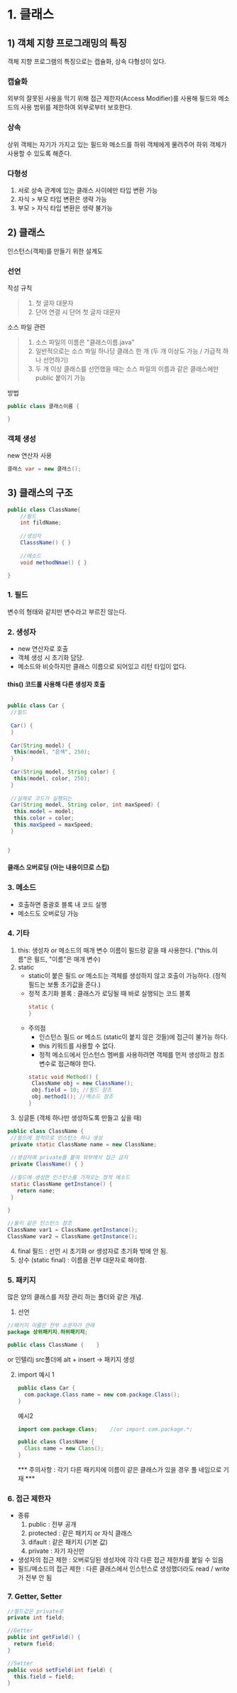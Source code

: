 # 1. 클래스
## 1) 객체 지향 프로그래밍의 특징
객체 지향 프로그램의 특징으로는 캡슐화, 상속 다형성이 있다.
<br>
### 캡슐화
외부의 잘못된 사용을 막기 위해 접근 제한자(Access Modifier)를 사용해 필드와 메소드의 사용 범위를 제한하여 외부로부터 보호한다. 
### 상속
상위 객체는 자기가 가지고 있는 필드와 메소드를 하위 객체에게 물려주어 하위 객체가 사용할 수 있도록 해준다.
### 다형성
1. 서로 상속 관계에 있는 클래스 사이에만 타입 변환 가능
2. 자식 > 부모 타입 변환은 생략 가능
3. 부모 > 자식 타입 변환은 생략 불가능

## 2) 클래스
인스턴스(객체)를 만들기 위한 설계도
<br>
### 선언
 작성 규칙
> 1. 첫 글자 대문자
> 2. 단어 연결 시 단어 첫 글자 대문자

 소스 파일 관련
> 1. 소스 파일의 이름은 "클래스이름.java"
> 2. 일반적으로는 소스 파일 하나당 클래스 한 개 (두 개 이상도 가능 / 가급적 하나 선언하기)
> 3. 두 개 이상 클래스를 선언했을 때는 소스 파일의 이름과 같은 클래스에만 public 붙이기 가능

방법
``` java
public class 클래스이름 {

}
```
### 객체 생성
new 연산자 사용
```java
클래스 var = new 클래스();
```

## 3) 클래스의 구조
```java
public class ClassName{
    //필드
    int fildName;
    
    //생성자
    ClasssName() { }
    
    //메소드
    void methodNmae() { }

}

```
### 1. 필드
변수의 형태와 같지만 변수라고 부르진 않는다.

### 2. 생성자
* new 연산자로 호출
* 객체 생성 시 초기화 담당.
* 메소드와 비슷하지만 클래스 이름으로 되어있고 리턴 타입이 없다.

#### this() 코드를 사용해 다른 생성자 호출

```java

public class Car {
 //필드
 
 Car() {
 }
 
 Car(String model) {
  this(model, "은색", 250);
 }
 
 Car(String model, String color) {
  this(model, color, 250);
 }
 
 //실제로 코드가 실행되는 
 Car(String model, String color, int maxSpeed) {
  this.model = model;
  this.color = color;
  this.maxSpeed = maxSpeed;
 }


}

```

#### 클래스 오버로딩 (아는 내용이므로 스킵)



### 3. 메소드
* 호출하면 중괄호 블록 내 코드 실행
* 메소드도 오버로딩 가능

### 4. 기타
1. this: 생성자 or 메소드의 매개 변수 이름이 필드랑 같을 때 사용한다. ("this.이름"은 필드, "이름"은 매개 변수)
2. static
   * static이 붙은 필드 or 메소드는 객체를 생성하지 않고 호출이 가능하다. (정적 필드는 보통 초기값을 준다.)
   * 정적 초기화 블록 : 클래스가 로딩될 때 바로 실행되는 코드 블록
     ```java
     static {
     }
     ```
   * 주의점
     + 인스턴스 필드 or 메소드 (static이 붙지 않은 것들)에 접근이 불가능 하다.
     + this 키워드를 사용할 수 없다.
     + 정적 메소드에서 인스턴스 멤버를 사용하려면 객체를 먼저 생성하고 참조 변수로 접근해야 한다.
     ```java
     static void Method() {
      ClassName obj = new ClassName();
      obj.field = 10; //필드 참조
      obj.method1(); //메소드 참조
     }
     ```
3. 싱글톤 (객체 하나만 생성하도록 만들고 싶을 때)
  ```java
  public class ClassName {
   //필드에 정적으로 인스턴스 하나 생성
   private static ClassName name = new ClassName;
   
   //생성자에 private를 붙여 외부에서 접근 금지
   private ClassName() { }
   
   //필드에 생성한 인스턴스를 가져오는 정적 메소드
   static ClassName getInstance() {
     return name;
   }
   
  }
  
  ```
  ```java
  //둘이 같은 인스턴스 참조
  ClassName var1 = ClassName.getInstance();
  ClassName var2 = ClassName.getInstance();
  ```
 4. final 필드 : 선언 시 초기화 or 생성자로 초기화 밖에 안 됨. 
 5. 상수 (static final) : 이름을 전부 대문자로 해야함.

### 5. 패키지
많은 양의 클래스를 저장 관리 하는 폴더와 같은 개념.

1. 선언
  ```java
  //패키지 이름은 전부 소문자가 관례
  package 상위패키지.하위패키지;
  
  public class ClassName {    }
  ```
  or
  인텔리j src폴더에 alt + insert -> 패키지 생성
  
2. import
   예시 1
   ```java
   public class Car {
     com.package.Class name = new com.package.Class();
   }
   ```
   
   예시2
   ```java
   import com.package.Class;    //or import com.package.*;
   
   public class ClassName {  
     Class name = new Class();
   }
   ```
   *** 주의사항 : 각기 다른 패키지에 이름이 같은 클래스가 있을 경우 풀 네임으로 기재 ***
 
### 6. 접근 제한자
* 종류
  1. public : 전부 공개
  2. protected : 같은 패키지 or 자식 클래스
  3. difault : 같은 패키지 (기본 값)
  4. private : 자기 자신만
* 생성자의 접근 제한 : 오버로딩된 생성자에 각각 다른 접근 제한자를 붙일 수 있음
* 필드/메소드의 접근 제한 : 다른 클래스에서 인스턴스로 생성했더라도 read / write 가 전부 안 됨

### 7. Getter, Setter
```java
//필드값은 private로
private int field;

//Getter
public int getField() {
  return field;
}

//Setter
public void setField(int field) {
  this.field = field;
}
```
 
